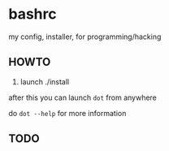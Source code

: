 # bashrc
my config, installer, for programming/hacking

## HOWTO

1. launch ./install

after this you can launch `dot` from anywhere

do `dot --help` for more information

## TODO
